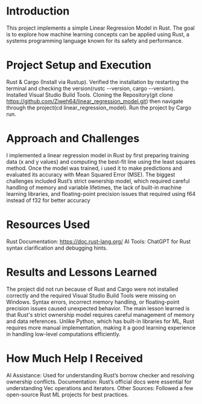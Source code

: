 # Introduction
This project implements a simple Linear Regression Model in Rust. The goal is to explore how machine learning concepts can be applied using Rust, a systems programming language known for its safety and performance.

# Project Setup and Execution
Rust & Cargo (Install via Rustup).
Verified the installation by restarting the terminal and checking the version(rustc --version, cargo --version).
Installed Visual Studio Build Tools.
Cloning the Repository(git clone https://github.com/Ziweh64/linear_regression_model.git) then navigate through the project(cd linear_regression_model).
Run the project by Cargo run.

# Approach and Challenges
I implemented a linear regression model in Rust by first preparing training data (x and y values) and computing the best-fit line using the least squares method. Once the model was trained, i used it to make predictions and evaluated its accuracy with Mean Squared Error (MSE). The biggest challenges included Rust’s strict ownership model, which required careful handling of memory and variable lifetimes, the lack of built-in machine learning libraries, and floating-point precision issues that required using f64 instead of f32 for better accuracy

# Resources Used
Rust Documentation: https://doc.rust-lang.org/
AI Tools: ChatGPT for Rust syntax clarification and debugging hints.

# Results and Lessons Learned
The project did not run because of Rust and Cargo were not installed correctly and the required Visual Studio Build Tools were missing on Windows. Syntax errors, incorrect memory handling, or floating-point precision issues caused unexpected behavior. The main lesson learned is that Rust's strict ownership model requires careful management of memory and data references. Unlike Python, which has built-in libraries for ML, Rust requires more manual implementation, making it a good learning experience in handling low-level computations efficiently.

# How Much Help I Received

AI Assistance: Used for understanding Rust’s borrow checker and resolving ownership conflicts.
Documentation: Rust’s official docs were essential for understanding Vec operations and iterators.
Other Sources: Followed a few open-source Rust ML projects for best practices.





